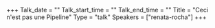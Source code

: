 +++
Talk_date = ""
Talk_start_time = ""
Talk_end_time = ""
Title = "Ceci n'est pas une Pipeline"
Type = "talk"
Speakers = ["renata-rocha"]
+++


